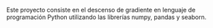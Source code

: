 Este proyecto consiste en el descenso de gradiente en lenguaje de programación Python utilizando las librerías numpy, pandas y seaborn.